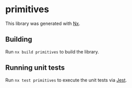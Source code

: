 # primitives

This library was generated with [Nx](https://nx.dev).

## Building

Run `nx build primitives` to build the library.

## Running unit tests

Run `nx test primitives` to execute the unit tests via [Jest](https://jestjs.io).
